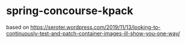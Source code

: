 # spring-concourse-kpack
based on https://seroter.wordpress.com/2019/11/13/looking-to-continuously-test-and-patch-container-images-ill-show-you-one-way/
